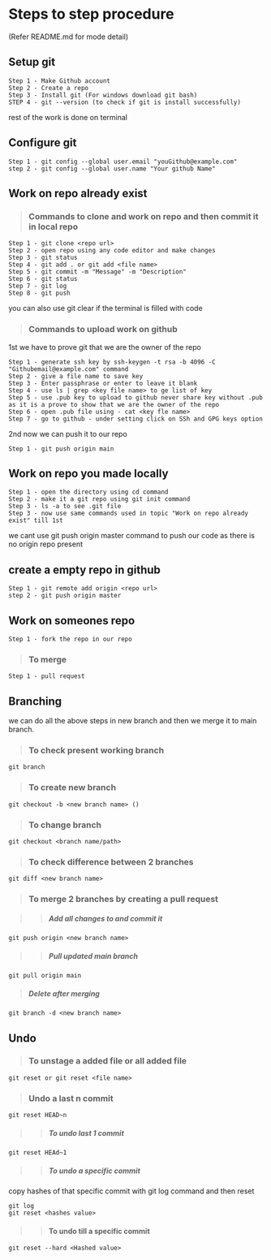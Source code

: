 # **Steps to step procedure**

(Refer README.md for mode detail)

## Setup git

    Step 1 - Make Github account
    Step 2 - Create a repo
    Step 3 - Install git (For windows download git bash)
    STEP 4 - git --version (to check if git is install successfully)

rest of the work is done on terminal

## Configure git

    Step 1 - git config --global user.email "youGithub@example.com"
    step 2 - git config --global user.name "Your github Name"

## Work on repo already exist

> ### Commands to clone and work on repo and then commit it in local repo

    Step 1 - git clone <repo url>
    Step 2 - open repo using any code editor and make changes
    Step 3 - git status
    Step 4 - git add . or git add <file name>
    Step 5 - git commit -m "Message" -m "Description"
    Step 6 - git status
    Step 7 - git log
    Step 8 - git push

you can also use git clear if the terminal is filled with code

> ### Commands to upload work on github

1st we have to prove git that we are the owner of the repo

    Step 1 - generate ssh key by ssh-keygen -t rsa -b 4096 -C "Githubemail@example.com" command
    Step 2 - give a file name to save key
    Step 3 - Enter passphrase or enter to leave it blank
    Step 4 - use ls | grep <key file name> to ge list of key
    Step 5 - use .pub key to upload to github never share key without .pub as it is a prove to show that we are the owner of the repo
    Step 6 - open .pub file using - cat <key fle name>
    Step 7 - go to github - under setting click on SSh and GPG keys option

2nd now we can push it to our repo

    Step 1 - git push origin main

## Work on repo you made locally

    Step 1 - open the directory using cd command
    Step 2 - make it a git repo using git init command
    Step 3 - ls -a to see .git file
    Step 3 - now use same commands used in topic "Work on repo already exist" till 1st

we cant use git push origin master command to push our code as there is no origin repo present

## create a empty repo in github
   
    Step 1 - git remote add origin <repo url>
    step 2 - git push origin master

## Work on someones repo

    Step 1 - fork the repo in our repo

> ### To merge

    Step 1 - pull request

## Branching

we can do all the above steps in new branch and then we merge it to main branch.

> ### To check present working branch

    git branch

> ### To create new branch

    git checkout -b <new branch name> ()

> ### To change branch

    git checkout <branch name/path>

> ### To check difference between 2 branches

    git diff <new branch name>

> ### To merge 2 branches by creating a pull request

> > ##### Add all changes to <new branch> and commit it

    git push origin <new branch name>

> > ##### Pull updated main branch

    git pull origin main

> ##### Delete <new branch> after merging

    git branch -d <new branch name>

## Undo

> ### To unstage a added file or all added file

    git reset or git reset <file name>

> ### Undo a last n commit

    git reset HEAD~n

> > ##### To undo last 1 commit

    git reset HEAd~1

> > ##### To undo a specific commit
> >
copy hashes of that specific commit with git log command and then reset

    git log
    git reset <hashes value>

> > #### To undo till a specific commit

    git reset --hard <Hashed value>
